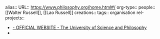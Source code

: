 alias::
URL:: https://www.philosophy.org/home.html#/
org-type::
people:: [[Walter Russell]], [[Lao Russell]] 
creations:: 
tags:: organisation
rel-projects::

- [- OFFICIAL WEBSITE - The University of Science and Philosophy](https://www.philosophy.org/home.html#/)
-